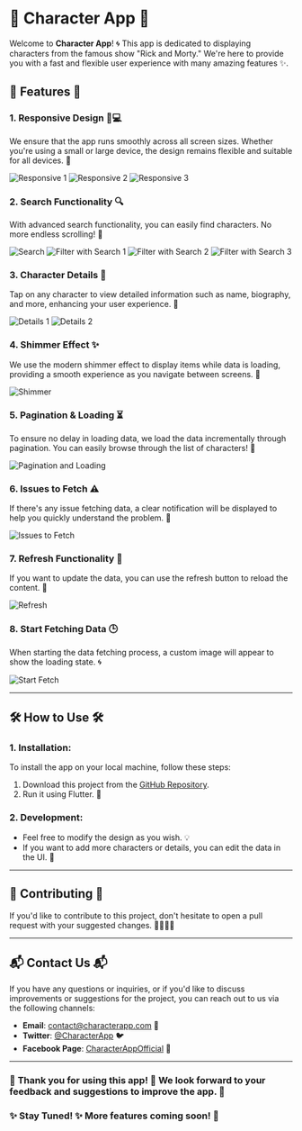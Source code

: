 # 🌟 **Character App** 🌟

Welcome to **Character App**! 🌀 This app is dedicated to displaying characters from the famous show "Rick and Morty." We're here to provide you with a fast and flexible user experience with many amazing features ✨.

## 🌈 **Features** 🌈

### 1. **Responsive Design 📱💻**
We ensure that the app runs smoothly across all screen sizes. Whether you're using a small or large device, the design remains flexible and suitable for all devices. 📐

![Responsive 1](assets/images/responsive1.gif)
![Responsive 2](assets/images/responsive2.gif)
![Responsive 3](assets/images/responsive3.gif)

### 2. **Search Functionality 🔍**
With advanced search functionality, you can easily find characters. No more endless scrolling! 🔎

![Search](assets/images/search.gif)
![Filter with Search 1](assets/images/filter_with_search_1.gif)
![Filter with Search 2](assets/images/filter_with_search_2.gif)
![Filter with Search 3](assets/images/filter_with_search_3.gif)

### 3. **Character Details 📜**
Tap on any character to view detailed information such as name, biography, and more, enhancing your user experience. 📖

![Details 1](assets/images/details_1.gif)
![Details 2](assets/images/details_2.gif)

### 4. **Shimmer Effect ✨**
We use the modern shimmer effect to display items while data is loading, providing a smooth experience as you navigate between screens. 🌟

![Shimmer](assets/images/shimmer.gif)

### 5. **Pagination & Loading ⏳**
To ensure no delay in loading data, we load the data incrementally through pagination. You can easily browse through the list of characters! 🔄

![Pagination and Loading](assets/images/pagination_and_loading_image.gif)

### 6. **Issues to Fetch ⚠️**
If there's any issue fetching data, a clear notification will be displayed to help you quickly understand the problem. 🚨

![Issues to Fetch](assets/images/issues_to_fetch.gif)

### 7. **Refresh Functionality 🔄**
If you want to update the data, you can use the refresh button to reload the content. 🔁

![Refresh](assets/images/refresh.gif)

### 8. **Start Fetching Data 🕒**
When starting the data fetching process, a custom image will appear to show the loading state. 🌀

![Start Fetch](assets/images/start_fetch.gif)

---

## 🛠️ **How to Use** 🛠️

### 1. **Installation:**
To install the app on your local machine, follow these steps:

1. Download this project from the [GitHub Repository](https://github.com/yourrepo).
2. Run it using Flutter. 🚀

### 2. **Development:**
- Feel free to modify the design as you wish. 💡
- If you want to add more characters or details, you can edit the data in the UI. 🎨

---

## 🤝 **Contributing** 🤝

If you'd like to contribute to this project, don't hesitate to open a pull request with your suggested changes. 👩‍💻👨‍💻

---

## 📬 **Contact Us** 📬

If you have any questions or inquiries, or if you'd like to discuss improvements or suggestions for the project, you can reach out to us via the following channels:

- **Email**: contact@characterapp.com 📧
- **Twitter**: [@CharacterApp](https://twitter.com/CharacterApp) 🐦
- **Facebook Page**: [CharacterAppOfficial](https://facebook.com/CharacterAppOfficial) 📘

---

### 💖 **Thank you for using this app!** 💖 We look forward to your feedback and suggestions to improve the app. 🌱

### ✨ **Stay Tuned!** ✨ More features coming soon! 📅
